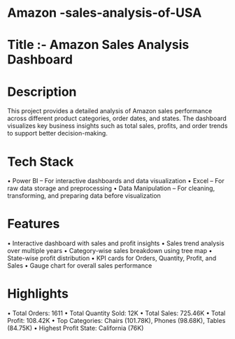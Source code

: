 # Amazon -sales-analysis-of-USA

# Title :- Amazon Sales Analysis Dashboard

# Description
This project provides a detailed analysis of Amazon sales performance across different product categories, order dates, and states. The dashboard visualizes key business insights such as total sales, profits, and order trends to support better decision-making.


# Tech Stack
• Power BI – For interactive dashboards and data visualization
• Excel – For raw data storage and preprocessing
• Data Manipulation – For cleaning, transforming, and preparing data before visualization

# Features
• Interactive dashboard with sales and profit insights
• Sales trend analysis over multiple years
• Category-wise sales breakdown using tree map
• State-wise profit distribution
• KPI cards for Orders, Quantity, Profit, and Sales
• Gauge chart for overall sales performance

# Highlights
• Total Orders: 1611 
• Total Quantity Sold: 12K 
• Total Sales: 725.46K 
• Total Profit: 108.42K 
• Top Categories: Chairs (101.78K), Phones (98.68K), Tables (84.75K) 
• Highest Profit State: California (76K)







